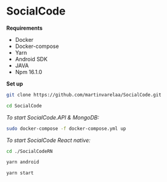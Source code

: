 # SocialCode

**Requirements**

* Docker
* Docker-compose
* Yarn
* Android SDK
* JAVA
* Npm 16.1.0

**Set up**  
```bash
git clone https://github.com/martinvarelaa/SocialCode.git
````

```bash
cd SocialCode
````
_To start SocialCode.API & MongoDB:_

```bash
sudo docker-compose -f docker-compose.yml up
````  
_To start SocialCode React native:_

```bash
cd ./SocialCodeRN
````
```bash
yarn android
````

```bash
yarn start
````

